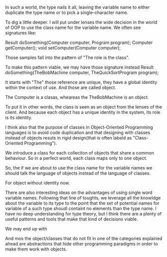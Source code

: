 In such a world, the type nails it all, leaving the variable name to either duplicate
the type name or to pick a single-character name.

To dig a little deeper. I will put under lenses the wide decision in the world of OOP
to use the class name for the variable name.
We often see signatures like:

Result doSomething(Computer computer, Program program);
Computer getComputer();
void setComputer(Computer computer);

Those samples fall into the pattern of "The role is the class".

To make this pattern viable, we may have those signature instead
Result doSomething(TheBobMachine computer, TheQuickSortProgram program);

It starts with "The" those reference are unique, they have a global identity within
the context of use.
And those are called object.

The Computer is a clasas, wheareas the TheBobMachine is an object.

To put it in other words, the class is seen as an object from the lenses of the client.
And because each object has a unique identity in the system, its role is its identity.

I think also that the purpose of classes in Object-Oriented Programming languages
is to avoid code duplication and that designing with classes instead of objects
resuts in rigid design(that is often labeld as "Class-Oriented Programming").

We introduce a class for each colleciton of objects that share a common behaviour.
So in a perfect world, each class maps only to one object.

So, the if we are about to use the class name for the variable names we should
talk the language of objects instead of the language of classes.

For object without identity now.

There are also interesting ideas on the advantages of using single word variable names.
Following that line of toughts, we leverage all the knowldge about 
the variable to its type to the point that the set of potential names for variable
of a such type shoudl containt no elements than the type name.
I have no deep understanding for type theory, but I think there are a plenty of
useful patterns and tools that make that kind of decisions viable.

We may end up with 

And mos the object/classes that do not fit in one of the categories explained ahead
are abstractions that hide other programming paradigms in order to make them work
with objects.
